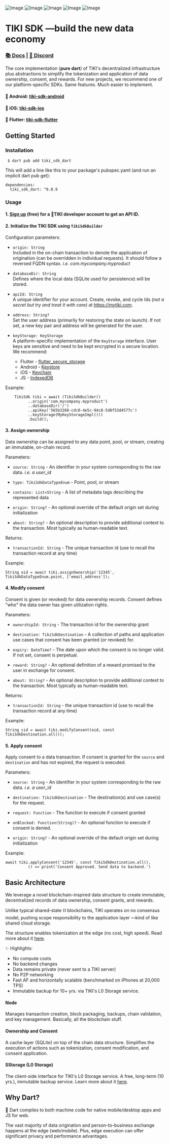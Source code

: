 ![Image](https://img.shields.io/github/deployments/tiki/tiki-sdk-dart/Production?label=deployment&logo=github)
![Image](https://img.shields.io/github/workflow/status/tiki/tiki-sdk-dart/docs?label=docs&logo=github)
![Image](https://img.shields.io/pub/v/tiki_sdk_dart?logo=dart)
![Image](https://img.shields.io/pub/points/tiki_sdk_dart?logo=dart)
![Image](https://img.shields.io/github/license/tiki/tiki-sdk-dart)

# TIKI SDK —build the new data economy

### [📚 Docs](https://mytiki.com/tiki-sdk-dart/) | [💬 Discord](https://discord.gg/tiki)

The core implementation (**pure dart**) of TIKI's decentralized infrastructure plus abstractions to simplify the tokenization and application of data ownership, consent, and rewards.
For new projects, we recommend one of our platform-specific SDKs. Same features. Much easier to implement.

#### 🤖 Android: [tiki-sdk-android](https://github.com/tiki/tiki-sdk-android)
#### 🍎 iOS: [tiki-sdk-ios](https://github.com/tiki/tiki-sdk-ios)
#### 🦋 Flutter: [tiki-sdk-flutter](https://github.com/tiki/tiki-sdk-flutter)

## Getting Started

### Installation

```
 $ dart pub add tiki_sdk_dart
```
This will add a line like this to your package's pubspec.yaml (and run an implicit dart pub get):
```
dependencies:
  tiki_sdk_dart: ^0.0.9
```

### Usage

#### 1. [Sign up](https://console.mytiki.com) (free) for a 🍍TIKI developer account to get an API ID.

#### 2. Initialize the TIKI SDK using `TikiSdkBuilder`

Configuration parameters:
- `origin: String`  
  Included in the on-chain transaction to denote the application of origination (can be overridden in individual requests). It should follow a reversed FQDN syntax. _i.e. com.mycompany.myproduct_


- `databaseDir: String`  
  Defines where the local data (SQLite used for persistence) will be stored.


- `apiId: String`  
  A unique identifier for your account. Create, revoke, and cycle Ids _(not a secret but try and treat it with care)_ at https://mytiki.com.


- `address: String?`  
  Set the user address (primarily for restoring the state on launch). If not set, a new key pair and address will be generated for the user.


- `keyStorage: KeyStorage`  
  A platform-specific implementation of the `KeyStorage` interface. User keys are sensitive and need to be kept encrypted in a secure location. We recommend:
  - Flutter - [flutter_secure_storage](https://pub.dev/packages/flutter_secure_storage)
  - Android - [Keystore](https://developer.android.com/training/articles/keystore.html)
  - iOS - [Keychain](https://developer.apple.com/documentation/security/keychain_services#//apple_ref/doc/uid/TP30000897-CH203-TP1)
  - JS - [IndexedDB](https://developer.mozilla.org/en-US/docs/Web/API/IndexedDB_API)

Example:

```
    TikiSdk tiki = await (TikiSdkBuilder()
          ..origin('com.mycompany.myproduct')
          ..databaseDir('/')
          ..apiKey('565b3268-cdc0-4e5c-94c8-5d8f53d4577c')
          ..keyStorage(MyKeyStorageImpl()))
          .build();
```

#### 3. Assign ownership
Data ownership can be assigned to any data point, pool, or stream, creating an immutable, on-chain record.

Parameters:
- `source: String` - An identifier in your system corresponding to the raw data. _i.e. a user_id_


- `type: TikiSdkDataTypeEnum` - Point, pool, or stream


- `contains: List<String` - A list of metadata tags describing the represented data


- `origin: String?` - An optional override of the default origin set during initialization


- `about: String?` - An optional description to provide additional context to the transaction. Most typically as human-readable text.

Returns:
- `transactionId: String` - The unique transaction id (use to recall the transaction record at any time)

Example:

```
String oid = await tiki.assignOwnership('12345', TikiSdkDataTypeEnum.point, ['email_address']);
```

#### 4. Modify consent
Consent is given (or revoked) for data ownership records. Consent defines "who" the data owner has given utilization rights.

Parameters:
- `ownershipId: String` - The transaction id for the ownership grant


- `destination: TikiSdkDestination` - A collection of paths and application use cases that consent has been granted (or revoked) for.


- `expiry: DateTime?` - The date upon which the consent is no longer valid. If not set, consent is perpetual.


- `reward: String?` - An optional definition of a reward promised to the user in exchange for consent.


- `about: String?` - An optional description to provide additional context to the transaction. Most typically as human-readable text.

Returns:
- `transactionId: String` - the unique transaction id (use to recall the transaction record at any time)

Example:
```
String cid = await tiki.modifyConsent(oid, const TikiSdkDestination.all());
```

#### 5. Apply consent
Apply consent to a data transaction. If consent is granted for the `source` and `destination` and has not expired, the request is executed.

Parameters:
- `source: String` - An identifier in your system corresponding to the raw data. _i.e. a user_id_


- `destination: TikiSdkDestination` - The destination(s) and use case(s) for the request.


- `request: Function` - The function to execute if consent granted


- `onBlocked: Function(String)?` - An optional function to execute if consent is denied.


- `origin: String?` - An optional override of the default origin set during initialization

Example:
```
await tiki.applyConsent('12345', const TikiSdkDestination.all(),
          () => print('Consent Approved. Send data to backend.')
```

##  Basic Architecture

We leverage a novel blockchain-inspired data structure to create immutable, decentralized records of data ownership, consent grants, and rewards.

Unlike typical shared-state ⛓️ blockchains, TIKI operates on no consensus model, pushing scope responsibility to the application layer —kind of like shared cloud storage.

The structure enables tokenization at the edge (no cost, high speed). Read more about it [here](https://github.com/tiki/.github/blob/main/profile/WHITEPAPER-2CHAINZ.md).

✨ Highlights:
- No compute costs
- No backend changes
- Data remains private (never sent to a TIKI server)
- No P2P networking
- Fast AF and horizontally scalable (benchmarked on iPhones at 20,000 TPS)
- Immutable backup for 10+ yrs. via TIKI's L0 Storage service.

#### Node

Manages transaction creation, block packaging, backups, chain validation, and key management. Basically, all the blockchain stuff.

#### Ownership and Consent

A cache layer (SQLite) on top of the chain data structure. Simplifies the execution of actions such as tokenization, consent modification, and consent application.

#### SStorage (L0 Storage)

The client-side interface for TIKI's L0 Storage service. A free, long-term (10 yrs.), immutable backup service. Learn more about it [here](https://github.com/tiki/l0-storage).

## Why Dart?
🎯 Dart compiles to both machine code for native mobile/desktop apps and JS for web.

The vast majority of data origination and person-to-business exchange happens at the edge (web/mobile). Plus, edge execution can offer significant privacy and performance advantages.
